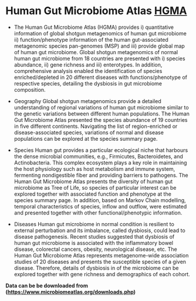 # Human Gut Microbiome Atlas [HGMA](https://www.microbiomeatlas.org/)      
          
- The Human Gut Microbiome Atlas (HGMA) provides i) quantitative information of global shotgun metagenomics of human gut microbiome ii) function/phenotype information of the human gut-associated metagenomic species pan-genomes (MSP) and iii) provide global map of human gut microbiome. Global shotgun metagenomics of normal human gut microbiome from 18 countries are presented with i) species abundance, ii) gene richness and iii) enterotypes. In addition, comprehensive analysis enabled the identification of species enriched/depleted in 20 different diseases with functions/phenotype of respective species, detailing the dysbiosis in gut microbiome composition.

- Geography
Global shotgun metagenomics provide a detailed understanding of regional variations of human gut microbiome similar to the genetic variations between different human populations. The Human Gut Microbiome Atlas presented the species abundance of 19 countries in five different continents. Navigating the list of region-enriched or disease-associated species, variations of normal and disease populations can be explored at the species summary page.

- Species
Human gut provides a particular ecological niche that harbours the dense microbial communities, e.g., Firmicutes, Bacteroidetes, and Actinobacteria. This complex ecosystem plays a key role in maintaining the host physiology such as host metabolism and immune system, fermenting nondigestible fiber and providing barriers to pathogens. The Human Gut Microbiome Atlas presents the diversity of human gut microbiome as Tree of Life, so species of particular interest can be explored together with associated function and phenotype at the species summary page. In addition, based on Markov Chain modelling, temporal characteristics of species, inflow and outflow, were estimated and presented together with other functional/phenotypic information.

- Diseases
Human gut microbiome in normal condition is resilient to external perturbation and its imbalance, called dysbiosis, could lead to disease pathogenesis. Recent studies suggested that dysbiosis of human gut microbiome is associated with the inflammatory bowel disease, colorectal cancers, obesity, neurological disease, etc. The Human Gut Microbiome Atlas represents metagenome-wide association studies of 20 diseases and presents the susceptible species of a given disease. Therefore, details of dysbiosis in of the microbiome can be explored together with gene richness and demographics of each cohort.

**Data can be be downloaded from (https://www.microbiomeatlas.org/downloads.php)**
